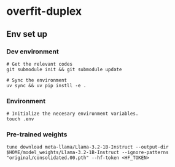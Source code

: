 # overfit-duplex

## Env set up

### Dev environment
```
# Get the relevant codes
git submodule init && git submodule update

# Sync the environment
uv sync && uv pip instll -e .
```

### Environment
```
# Initialize the necesary environment variables.
touch .env
```

### Pre-trained weights
```
tune download meta-llama/Llama-3.2-1B-Instruct --output-dir $HOME/model_weights/Llama-3.2-1B-Instruct --ignore-patterns "original/consolidated.00.pth" --hf-token <HF_TOKEN>
```
